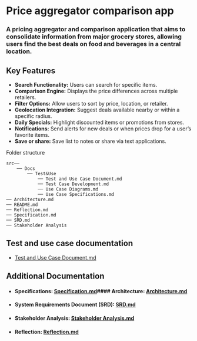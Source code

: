 # Price aggregator comparison app

### A pricing aggregator and comparison application that aims to consolidate information from major grocery stores, allowing users find the best deals on food and beverages in a central location.

## Key Features	

* **Search Functionality:** Users can search for specific items.
* **Comparison Engine:** Displays the price differences across multiple retailers.
* **Filter Options:** Allow users to sort by price, location, or retailer.
* **Geolocation Integration:** Suggest deals available nearby or within a specific radius.
* **Daily Specials:** Highlight discounted items or promotions from stores.
* **Notifications:** Send alerts for new deals or when prices drop for a user’s favorite items.
* **Save or share:** Save list to notes or share via text applications.

Folder structure

    
    src──
        ── Docs
            ── Test&Use
                ── Test and Use Case Document.md
                ── Test Case Development.md
                ── Use Case Diagrams.md
                ── Use Case Specifications.md 
    ── Architecture.md
    ── README.md
    ── Reflection.md
    ── Specification.md
    ── SRD.md
    ── Stakeholder Analysis

## Test and use case documentation

* [Test and Use Case Document.md](docs/Test%20and%20Use%20Case%20Documentation/Test%20and%20Use%20Case%20Document.md)

## Additional Documentation

* #### Specifications: [Specification.md](Specification.md)#### Architecture: [Architecture.md](Architecture.md)
* #### System Requirements Document (SRD): [SRD.md](SRD.md)
* #### Stakeholder Analysis: [Stakeholder Analysis.md](Stakeholder%20Analysis.md)
* #### Reflection: [Reflection.md](Reflection.md)